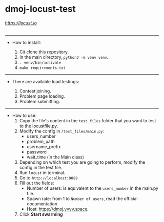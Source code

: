 # dmoj-locust-test

###### https://locust.io

---

- How to install:

  1. Git clone this repository.
  2. In the main directory, `python3 -m venv venv`.
  3. `. venv/bin/activate`
  4. `make requirements.txt`

---

- There are available load testings:

  1. Contest joining.
  2. Problem page loading.
  3. Problem submitting.

---

- How to use:
  1. Copy the file's content in the `test_files` folder that you want to test to the locustfile.py.
  2. Modify the config in `/test_files/main.py`:
     - users_number
     - problem_path
     - username_prefix
     - password
     - wait_time (in the Main class)
  3. Depending on which test you are going to perform, modify the config in the test file.
  4. Run `locust` in terminal.
  5. Go to `http://localhost:8089`
  6. Fill out the fields:
     - Number of users: is equivalent to the `users_number` in the main.py file.
     - Spawn rate: from 1 to `Number of users`, read the official documentation.
     - Host: https://dmoj.vvvv.space.
  7. Click **Start swarming**
